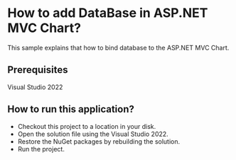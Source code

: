 # How to add DataBase in ASP.NET MVC Chart?

This sample explains that how to bind database to the ASP.NET MVC Chart.

## Prerequisites

Visual Studio 2022

## How to run this application?

* Checkout this project to a location in your disk.
* Open the solution file using the Visual Studio 2022.
* Restore the NuGet packages by rebuilding the solution.
* Run the project.
